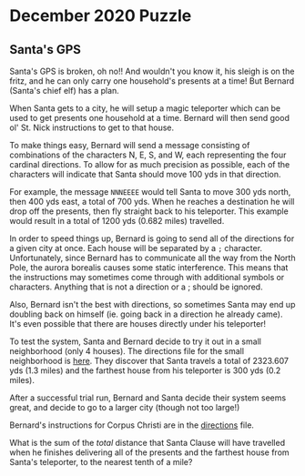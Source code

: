 # December 2020 Puzzle

## Santa's GPS

Santa's GPS is broken, oh no!!  And wouldn't you know it, his sleigh is on the fritz, and he can only carry one household's presents at a time!  But Bernard (Santa's chief elf) has a plan.  

When Santa gets to a city, he will setup a magic teleporter which can be used to get presents one household at a time.  Bernard will then send good ol' St. Nick instructions to get to that house.

To make things easy, Bernard will send a message consisting of combinations of the characters N, E, S, and W, each representing the four cardinal directions.  To allow for as much precision as possible, each of the characters will indicate that Santa should move 100 yds in that direction.  

For example, the message `NNNEEEE` would tell Santa to move 300 yds north, then 400 yds east, a total of 700 yds.  When he reaches a destination he will drop off the presents, then fly straight back to his teleporter.  This example would result in a total of 1200 yds (0.682 miles) travelled.  

In order to speed things up, Bernard is going to send all of the directions for a given city at once.  Each house will be separated by a `;` character.  Unfortunately, since Bernard has to communicate all the way from the North Pole, the aurora borealis causes some static interference.  This means that the instructions may sometimes come through with additional symbols or characters.  Anything that is not a direction or a ; should be ignored.

Also, Bernard isn't the best with directions, so sometimes Santa may end up doubling back on himself (ie. going back in a direction he already came).  It's even possible that there are houses directly under his teleporter!  

To test the system, Santa and Bernard decide to try it out in a small neighborhood (only 4 houses).  The directions file for the small neighborhood is [here](small.txt).  They discover that Santa travels a total of 2323.607 yds (1.3 miles) and the farthest house from his teleporter is 300 yds (0.2 miles).

After a successful trial run, Bernard and Santa decide their system seems great, and decide to go to a larger city (though not too large!)

Bernard's instructions for Corpus Christi are in the [directions](directions.txt) file. 

What is the sum of the *total* distance that Santa Clause will have  travelled when he finishes delivering all of the presents and the farthest house from Santa's teleporter, to the nearest tenth of a mile?